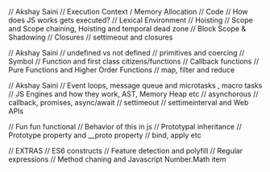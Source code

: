 // Akshay Saini
// Execution Context / Memory Allocation // Code
// How does JS works gets executed?
// Lexical Environment
// Hoisting
// Scope and Scope chaining, Hoisting and temporal dead zone
// Block Scope & Shadowing
// Closures 
// settimeout and closures


// Akshay Saini
// undefined vs not defined
// primitives and coercing
// Symbol
// Function and first class citizens/functions
// Callback functions
// Pure Functions and Higher Order Functions 
// map, filter and reduce


// Akshay Saini
// Event loops, message queue and microtasks , macro tasks
// JS Engines and how they work, AST, Memory Heap etc
// asynchorous 
// callback, promises, async/await // settimeout // settimeinterval and Web APIs

// Fun fun functional
// Behavior of this in js
// Prototypal inheritance 
// Prototype property and __proto property 
// bind, apply etc

// EXTRAS
// ES6 constructs
// Feature detection and polyfill
// Regular expressions 
// Method chaning and Javascript Number.Math item 